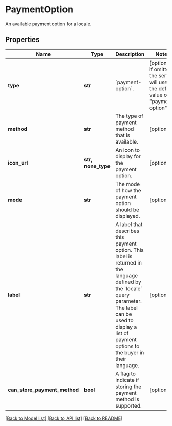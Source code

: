 # PaymentOption

An available payment option for a locale.

## Properties
Name | Type | Description | Notes
------------ | ------------- | ------------- | -------------
**type** | **str** | &#x60;payment-option&#x60;. | [optional]  if omitted the server will use the default value of "payment-option"
**method** | **str** | The type of payment method that is available. | [optional] 
**icon_url** | **str, none_type** | An icon to display for the payment option. | [optional] 
**mode** | **str** | The mode of how the payment option should be displayed. | [optional] 
**label** | **str** | A label that describes this payment option. This label is returned in the language defined by the &#x60;locale&#x60; query parameter. The label can be used to display a list of payment options to the buyer in their language. | [optional] 
**can_store_payment_method** | **bool** | A flag to indicate if storing the payment method is supported. | [optional] 

[[Back to Model list]](../README.md#documentation-for-models) [[Back to API list]](../README.md#documentation-for-api-endpoints) [[Back to README]](../README.md)


